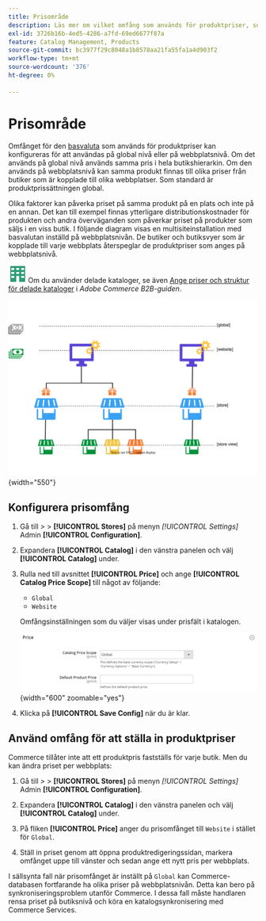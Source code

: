 ```yaml
---
title: Prisområde
description: Läs mer om vilket omfång som används för produktpriser, som kan konfigureras för att gälla både globalt och på webbplatsnivå.
exl-id: 3726b16b-4ed5-4286-a7fd-69ed6677f87a
feature: Catalog Management, Products
source-git-commit: bc3977f29c8048a1b8578aa21fa55fa1a4d903f2
workflow-type: tm+mt
source-wordcount: '376'
ht-degree: 0%

---
```


# Prisområde

Omfånget för den [basvaluta](../stores-purchase/currency-configuration.md) som används för produktpriser kan konfigureras för att användas på global nivå eller på webbplatsnivå. Om det används på global nivå används samma pris i hela butikshierarkin. Om den används på webbplatsnivå kan samma produkt finnas till olika priser från butiker som är kopplade till olika webbplatser. Som standard är produktprissättningen global.

Olika faktorer kan påverka priset på samma produkt på en plats och inte på en annan. Det kan till exempel finnas ytterligare distributionskostnader för produkten och andra överväganden som påverkar priset på produkter som säljs i en viss butik. I följande diagram visas en multisiteinstallation med basvalutan inställd på webbplatsnivån. De butiker och butiksvyer som är kopplade till varje webbplats återspeglar de produktpriser som anges på webbplatsnivå.

![Adobe Commerce B2B](../assets/b2b.svg) Om du använder delade kataloger, se även [Ange priser och struktur för delade kataloger](../b2b/catalog-shared-pricing-structure.md) i _Adobe Commerce B2B-guiden_.

![Prisomfångsdiagram](./assets/catalog-price-scope.svg){width="550"}

## Konfigurera prisomfång

1. Gå till _>_ > **[!UICONTROL Stores]** på menyn _[!UICONTROL Settings]_&#x200B;Admin **[!UICONTROL Configuration]**.

1. Expandera **[!UICONTROL Catalog]** i den vänstra panelen och välj **[!UICONTROL Catalog]** under.

1. Rulla ned till avsnittet **[!UICONTROL Price]** och ange **[!UICONTROL Catalog Price Scope]** till något av följande:

   - `Global`
   - `Website`

   Omfångsinställningen som du väljer visas under prisfält i katalogen.

   ![Katalogprisomfång](./assets/catalog-price.png){width="600" zoomable="yes"}

1. Klicka på **[!UICONTROL Save Config]** när du är klar.

## Använd omfång för att ställa in produktpriser

Commerce tillåter inte att ett produktpris fastställs för varje butik. Men du kan ändra priset per webbplats:

1. Gå till _>_ > **[!UICONTROL Stores]** på menyn _[!UICONTROL Settings]_&#x200B;Admin **[!UICONTROL Configuration]**.

1. Expandera **[!UICONTROL Catalog]** i den vänstra panelen och välj **[!UICONTROL Catalog]** under.

1. På fliken **[!UICONTROL Price]** anger du prisomfånget till `Website` i stället för `Global`.

1. Ställ in priset genom att öppna produktredigeringssidan, markera omfånget uppe till vänster och sedan ange ett nytt pris per webbplats.

I sällsynta fall när prisomfånget är inställt på `Global` kan Commerce-databasen fortfarande ha olika priser på webbplatsnivån. Detta kan bero på synkroniseringsproblem utanför Commerce. I dessa fall måste handlaren rensa priset på butiksnivå och köra en katalogsynkronisering med Commerce Services.
